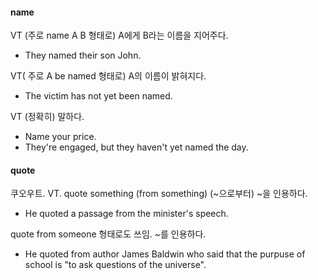 #### name 

VT (주로 name A B 형태로) A에게 B라는 이름을 지어주다. 

- They named their son John.

VT( 주로 A be named 형태로) A의 이름이 밝혀지다. 

- The victim has not yet been named.

VT (정확히) 말하다. 

- Name your price.
- They're engaged, but they haven't yet named the day.

#### quote

쿠오우트. VT. quote something (from something) (~으로부터) ~을 인용하다. 

- He quoted a passage from the minister's speech.

quote from someone 형태로도 쓰임. ~를 인용하다. 

- He quoted from author James Baldwin who said that the purpuse of school is "to ask questions of the universe".
